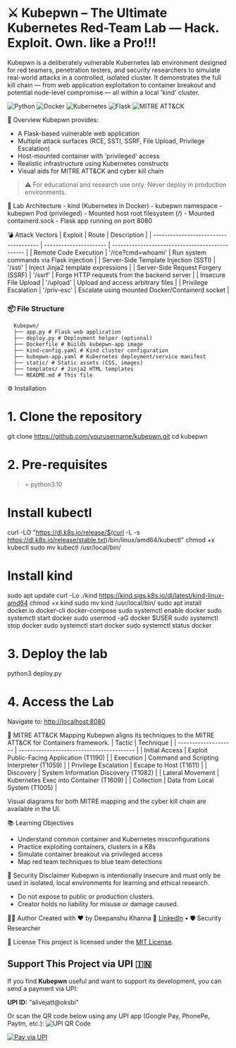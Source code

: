# ⚔️ Kubepwn – The Ultimate Kubernetes Red-Team Lab — Hack. Exploit. Own. like a Pro!!!

Kubepwn is a deliberately vulnerable Kubernetes lab environment designed for red teamers, penetration testers, and security researchers to simulate real-world attacks in a controlled, isolated cluster. It demonstrates the full kill chain — from web application exploitation to container breakout and potential node-level compromise — all within a local 'kind' cluster.

<!-- Badges -->
![Python](https://img.shields.io/badge/Python-3.10%2B-blue?style=for-the-badge&logo=python&logoColor=white)
![Docker](https://img.shields.io/badge/Docker-Enabled-2496ED?style=for-the-badge&logo=docker&logoColor=white)
![Kubernetes](https://img.shields.io/badge/Kubernetes-Local%20Cluster-326CE5?style=for-the-badge&logo=kubernetes&logoColor=white)
![Flask](https://img.shields.io/badge/Flask-API-black?style=for-the-badge&logo=flask&logoColor=white)
![MITRE ATT&CK](https://img.shields.io/badge/MITRE%20ATT%26CK-Mapped-red?style=for-the-badge)

📌 Overview
Kubepwn provides:
- A Flask-based vulnerable web application
- Multiple attack surfaces (RCE, SSTI, SSRF, File Upload, Privilege Escalation)
- Host-mounted container with 'privileged' access
- Realistic infrastructure using Kubernetes constructs
- Visual aids for MITRE ATT&CK and cyber kill chain

> ⚠️ For educational and research use only. Never deploy in production environments.

🧩 Lab Architecture
    - kind (Kubernetes in Docker)
      - kubepwn namespace
        - kubepwn Pod (privileged)
          - Mounted host root filesystem (/)
          - Mounted containerd.sock
          - Flask app running on port 8080

 💣 Attack Vectors
| Exploit                               | Route                  | Description                                     |
| ------------------------------------- | ---------------------- | ----------------------------------------------- |
| Remote Code Execution                 | '/rce?cmd=whoami'      | Run system commands via Flask injection         |
| Server-Side Template Injection (SSTI) | '/ssti'                | Inject Jinja2 template expressions              |
| Server-Side Request Forgery (SSRF)    | '/ssrf'				         | Forge HTTP requests from the backend server     |
| Insecure File Upload                  | '/upload'              | Upload and access arbitrary files               |
| Privilege Escalation                  | '/priv-esc'            | Escalate using mounted Docker/Containerd socket |

### 📦 File Structure
      Kubepwn/
      ├── app.py # Flask web application
      ├── deploy.py # Deployment helper (optional)
      ├── Dockerfile # Builds kubepwn-app image
      ├── kind-config.yaml # Kind cluster configuration
      ├── kubepwn-app.yaml # Kubernetes deployment/service manifest
      ├── static/ # Static assets (CSS, images)
      ├── templates/ # Jinja2 HTML templates
      └── README.md # This file



 ⚙️ Installation
# 1. Clone the repository
git clone https://github.com/yourusername/kubepwn.git
cd kubepwn

# 2. Pre-requisites
>= python3.10

# Install kubectl
curl -LO "https://dl.k8s.io/release/$(curl -L -s https://dl.k8s.io/release/stable.txt)/bin/linux/amd64/kubectl"
chmod +x kubectl
sudo mv kubectl /usr/local/bin/

# Install kind
sudo apt update
curl -Lo ./kind https://kind.sigs.k8s.io/dl/latest/kind-linux-amd64
chmod +x kind
sudo mv kind /usr/local/bin/
sudo apt install docker.io docker-cli docker-compose 
sudo systemctl enable docker
sudo systemctl start docker
sudo usermod -aG docker $USER
sudo systemctl stop docker 
sudo systemctl start docker
sudo systemctl status docker

# 3. Deploy the lab
python3 deploy.py

# 4. Access the Lab
Navigate to: [http://localhost:8080](http://localhost:8080)


 🎯 MITRE ATT\&CK Mapping
Kubepwn aligns its techniques to the MITRE ATT\&CK for Containers framework.
| Tactic               | Technique                                 |
| -------------------- | ----------------------------------------- |
| Initial Access       | Exploit Public-Facing Application (T1190) |
| Execution            | Command and Scripting Interpreter (T1059) |
| Privilege Escalation | Escape to Host (T1611)                    |
| Discovery            | System Information Discovery (T1082)      |
| Lateral Movement     | Kubernetes Exec into Container (T1609)    |
| Collection           | Data from Local System (T1005)            |

Visual diagrams for both MITRE mapping and the cyber kill chain are available in the UI.

 📚 Learning Objectives
* Understand common container and Kubernetes misconfigurations
* Practice exploiting containers, clusters in a K8s
* Simulate container breakout via privileged access
* Map red team techniques to blue team detections

 🔐 Security Disclaimer
Kubepwn is intentionally insecure and must only be used in isolated, local environments for learning and ethical research.

* Do not expose to public or production clusters.
* Creator holds no liability for misuse or damage caused.

 👨‍💻 Author
Created with ❤️ by Deepanshu Khanna
🔗 [LinkedIn](https://www.linkedin.com/in/deepanshu-khanna/) • 🛡️ Security Researcher

 📝 License
This project is licensed under the [MIT License](LICENSE).

## Support This Project via UPI 🇮🇳

If you find **Kubepwn** useful and want to support its development, you can send a payment via UPI:

**UPI ID:** "alivejatt@oksbi"


Or scan the QR code below using any UPI app (Google Pay, PhonePe, Paytm, etc.):
![UPI QR Code](https://api.qrserver.com/v1/create-qr-code/?data=upi://pay?pa=alivejatt@oksbi&size=200x200)

[![Pay via UPI](https://img.shields.io/badge/Pay%20via-UPI-blue?style=for-the-badge&logo=google-pay)](upi://pay?pa=alivejatt@oksbi&pn=Kubepwn+Support&cu=INR)
